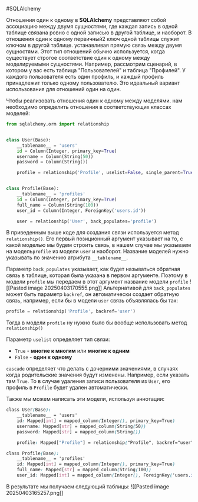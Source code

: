 #SQLAlchemy 

Отношения один к одному в **SQLAlchemy** представляют собой ассоциацию между двумя сущностями, где каждая запись в одной таблице связана ровно с одной записью в другой таблице, и наоборот. В отношения один к одному первичный2 ключ одной таблицы служит ключом в другой таблице. устанавливая прямую связь между двумя сущностями. Этот тип отношений обычно используется, когда существует строгое соответствие один к одному между моделируемыми сущностями. Например, рассмотрим сценарий, в котором у вас есть таблица "Пользователей" и таблица "Профилей". У каждого пользователя есть один профиль, и каждый профиль принадлежит только одному пользователю. Это идеальный вариант использования для отношений один на один.

Чтобы реализовать отношения один к одному между моделями. нам необходимо определить отношения в соответствующих классах моделей:
```python
from sqlalchemy.orm import relationship


class User(Base):
    __tablename__ = 'users'
    id = Column(Integer, primary_key=True)
    username = Column(String(50))
    password = Column(String())

    profile = relationship('Profile', uselist=False, single_parent=True, back_populates='user')


class Profile(Base):
    __tablename__ = 'profiles'
    id = Column(Integer, primary_key=True)
    full_name = Column(String(100))
    user_id = Column(Integer, ForeignKey('users.id'))

    user = relationship('User', back_populates='profile')
```
В приведенным выше коде для создания связи используется метод `relationship()`. Его первый позиционный аргумент указывает на то, с какой моделью мы будем строить связь, в нашем случае мы указываем на модель`profile` из модели `user` и наоборот. Название моделей нужно указывать по значению атрибута `__tablename__`.

Параметр `back_populates` указывает, как будет называться обратная связь в таблице, которая была указана в первом аргументе. Поэтому в модели `profile` мы передаем в этот аргумент название модели `profile`
![[Pasted image 20250403170555.png]]
Альтернативой для `back_populates` может быть параметр `backref`, он автоматически создает обратную связь, например, если бы в модели `user` связь объявлялась бы так:
```python
profile = relationship('Profile', backref='user')
```
Тогда в модели `profile` ну нужно было бы вообще использовать метод `relationship()`

Параметр `uselist` определяет тип связи:
- `True` - **многие к многим** или **многие к одним**
- `False` - **один к одному**

`cascade` определяет что делать с дочерними значениями, в случаях когда родительские значения будут изменены. Например, если указать там `True`. То в случае удаления записи пользователя из `User`, его профиль в `Profile` будет удален автоматически.

Также мы можем написать эти модели, используя аннотации:
```scss
class User(Base):
    __tablename__ = 'users'
    id: Mapped[int] = mapped_column(Integer(), primary_key=True)
    username: Mapped[str] = mapped_column(String(50))
    password: Mapped[str] = mapped_column(String())

    profile: Mapped["Profile"] = relationship("Profile", backref="user", uselist=False, single_parent=True)

class Profile(Base):
    __tablename__ = 'profiles'
    id: Mapped[int] = mapped_column(Integer(), primary_key=True)
    full_name: Mapped[str] = mapped_column(String(100))
    user_id: Mapped[int] = mapped_column(Integer(), ForeignKey('users.id'))
```
В результате мы получаем следующий таблицы:
![[Pasted image 20250403165257.png]]
